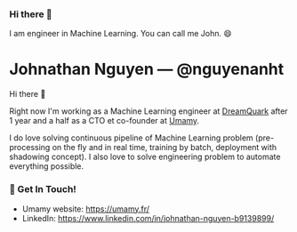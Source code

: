 ### Hi there 👋
I am engineer in Machine Learning. You can call me John. 😄


# Johnathan Nguyen &mdash; @nguyenanht

Hi there 👋

Right now I'm working as a Machine Learning engineer at [DreamQuark](https://www.dreamquark.com/) after 1 year and a half as a CTO et co-founder at [Umamy](https://umamy.fr).

I do love solving continuous pipeline of Machine Learning problem (pre-processing on the fly and in real time, training by batch, deployment with shadowing concept).  I also love to solve engineering problem to automate everything possible.


### 📮 Get In Touch!
- Umamy website: https://umamy.fr/
- LinkedIn: https://www.linkedin.com/in/johnathan-nguyen-b9139899/

